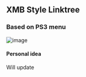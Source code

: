 ## XMB Style Linktree

### Based on PS3 menu

![image](https://github.com/user-attachments/assets/a50db898-418c-4be0-a325-647c540a62d6)

#### Personal idea

Will update


